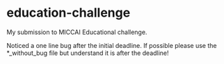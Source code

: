 # education-challenge
My submission to MICCAI Educational challenge.

Noticed a one line bug after the initial deadline. If possible please use the *_without_bug file but understand it is after the deadline!
